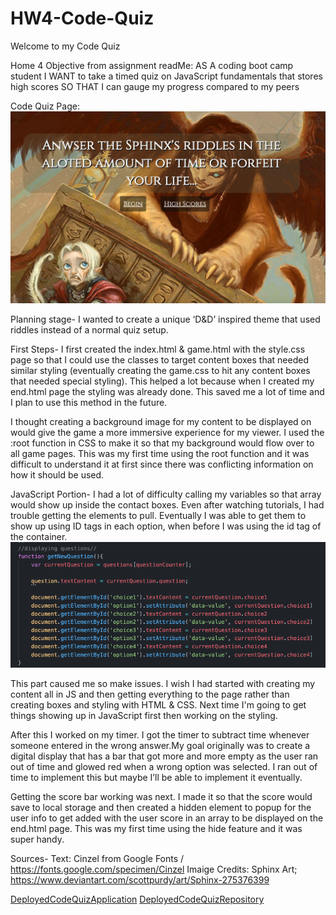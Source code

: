 # HW4-Code-Quiz
Welcome to my Code Quiz 

Home 4 Objective from assignment readMe:
AS A coding boot camp student
I WANT to take a timed quiz on JavaScript fundamentals that stores high scores
SO THAT I can gauge my progress compared to my peers

Code Quiz Page:
![](/assets/pictures/codequiz.png)

Planning stage-
 I wanted to create a unique ‘D&D’ inspired theme that used riddles instead of a normal quiz setup. 

First Steps-
I first created the index.html & game.html with the style.css page so that I could use the classes to target content boxes that needed similar styling (eventually creating the game.css to hit any content boxes that needed special styling). This helped a lot because when I created my end.html page the styling was already done. This saved me a lot of time and I plan to use this method in the future. 

I thought creating a background image for my content to be displayed on would give the game a more immersive experience for my viewer. I used the :root function in CSS to make it so that my background would flow over to all game pages. This was my first time using the root function and it was difficult to understand it at first since there was conflicting information on how it should be used.

JavaScript Portion-
I had a lot of difficulty calling my variables so that array would show up inside the contact boxes. Even after watching tutorials, I had trouble getting the elements to pull.
Eventually I was able to get them to show up using ID tags in each option, when before I was using the id tag of the container.
![](/assets/pictures/displayingquestions.png)

This part caused me so make issues. I wish I had started with creating my content all in JS and then getting everything to the page rather than creating boxes and styling with HTML & CSS. Next time I'm going to get things showing up in JavaScript first then working on the styling. 

After this I worked on my timer. I got the timer to subtract time whenever someone entered in the wrong answer.My goal originally was to create a digital display that has a bar that got more and more empty as the user ran out of time and glowed red when a wrong option was selected. I ran out of time to implement this but maybe I’ll be able to implement it eventually.

Getting the score bar working was next. I made it so that the score would save to local storage and then created a hidden element to popup for the user info to get added with the user score in an array to be displayed on the end.html page. This was my first time using the hide feature and it was super handy.


Sources-
Text: Cinzel from Google Fonts / https://fonts.google.com/specimen/Cinzel
Imaige Credits:
Sphinx Art; https://www.deviantart.com/scottpurdy/art/Sphinx-275376399

[DeployedCodeQuizApplication](https://taylor25et.github.io/HW4-Code-Quiz/)
[DeployedCodeQuizRepository](https://github.com/Taylor25et/HW4-Code-Quiz)
